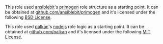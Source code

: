 This role used [ansiblebit][ansiblebit]'s [primogen][primogen] role structure as a starting point.
It can be obtained at [github.com/ansiblebit/primogen][primogen] and
it's licensed under the following [BSD License][BSD].

This role used [palkan][palkan]'s [nodejs][palkan/nodejs] role logic as a starting point.
It can be obtained at [github.com/palkan][palkan] and
it's licensed under the following [MIT License][MIT].

[ansiblebit]: https://github.com/ansiblebit/  "Ansiblebit Github organization"
[bsd]: https://github.com/ansiblebit/primogen/blob/master/LICENSE "BSD license"
[mit]: http://choosealicense.com/licenses/mit/ "MIT license"
[palkan]: https://github.com/palkan  "Palkan Github user"
[palkan/nodejs]: https://github.com/palkan-ansible/nodejs "Palkan's NodeJS Ansible role"
[primogen]: https://github.com/ansiblebit/primogen/  "Primogen git repository"
